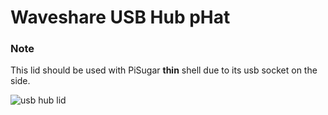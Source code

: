 # Waveshare USB Hub pHat

### Note
This lid should be used with PiSugar **thin** shell due to its usb socket on the side.

![usb hub lid](https://github.com/PiSugar/pisugar-case-pihat-cap/blob/master/usb_hub_cap/comp_usb_hub.JPG?raw=true)
